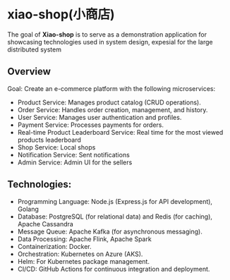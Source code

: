 # xiao-shop(小商店)

The goal of **Xiao-shop** is to serve as a demonstration application for showcasing technologies used in system design, expesial for the large distributed system

## Overview

Goal: Create an e-commerce platform with the following microservices:

- Product Service: Manages product catalog (CRUD operations).
- Order Service: Handles order creation, management, and history.
- User Service: Manages user authentication and profiles.
- Payment Service: Processes payments for orders.
- Real-time Product Leaderboard Service: Real time for the most viewed products leaderboard
- Shop Service: Local shops
- Notification Service: Sent notifications
- Admin Service: Admin UI for the sellers

## Technologies:

- Programming Language: Node.js (Express.js for API development), Golang
- Database: PostgreSQL (for relational data) and Redis (for caching), Apache Cassandra
- Message Queue: Apache Kafka (for asynchronous messaging).
- Data Processing: Apache Flink, Apache Spark
- Containerization: Docker.
- Orchestration: Kubernetes on Azure (AKS).
- Helm: For Kubernetes package management.
- CI/CD: GitHub Actions for continuous integration and deployment.
